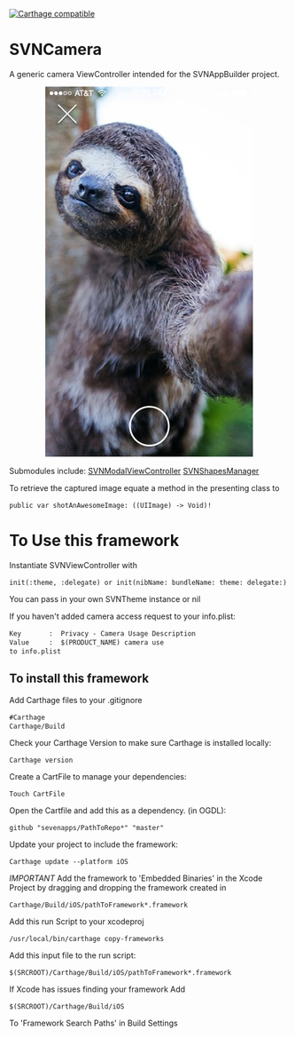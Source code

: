 [![Carthage compatible](https://img.shields.io/badge/Carthage-compatible-4BC51D.svg?style=flat)](https://github.com/Carthage/Carthage)

# SVNCamera
A generic camera ViewController intended for the SVNAppBuilder project.
<p align="center">
  <img src="/images/Camera.png" alt="SVNCamera"/>
</p>

Submodules include:
[SVNModalViewController](https://github.com/sevenapps/SVNShapesManager)
[SVNShapesManager](https://github.com/sevenapps/SVNModalViewController)

To retrieve the captured image equate a method in the presenting class to

    public var shotAnAwesomeImage: ((UIImage) -> Void)!


# To Use this framework
Instantiate SVNViewController with

    init(:theme, :delegate) or init(nibName: bundleName: theme: delegate:)

You can pass in your own SVNTheme instance or nil

If you haven't added camera access request to your info.plist:

    Key       :  Privacy - Camera Usage Description   
    Value     :  $(PRODUCT_NAME) camera use
    to info.plist


## To install this framework
Add Carthage files to your .gitignore

    #Carthage
    Carthage/Build

Check your Carthage Version to make sure Carthage is installed locally:

    Carthage version

Create a CartFile to manage your dependencies:

    Touch CartFile

Open the Cartfile and add this as a dependency. (in OGDL):

    github "sevenapps/PathToRepo*" "master"

Update your project to include the framework:

    Carthage update --platform iOS

*IMPORTANT*
Add the framework to 'Embedded Binaries' in the Xcode Project by dragging and dropping the framework created in

    Carthage/Build/iOS/pathToFramework*.framework

Add this run Script to your xcodeproj

    /usr/local/bin/carthage copy-frameworks

Add this input file to the run script:

    $(SRCROOT)/Carthage/Build/iOS/pathToFramework*.framework

If Xcode has issues finding your framework Add

    $(SRCROOT)/Carthage/Build/iOS

To 'Framework Search Paths' in Build Settings
